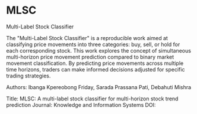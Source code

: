 # MLSC
Multi-Label Stock Classifier

The "Multi-Label Stock Classifier" is a reproducible work aimed at classifying price movements into three categories: buy, sell, or hold for each corresponding stock. This work explores the concept of simultaneous multi-horizon price movement prediction compared to binary market movement classification. By predicting price movements across multiple time horizons, traders can make informed decisions adjusted for specific trading strategies.

Authors:
Ibanga Kpereobong Friday, Sarada Prassana Pati, Debahuti Mishra

Title: MLSC: A multi-label stock classifier for multi-horizon stock trend prediction
Journal: Knowledge and Information Systems
DOI: 
